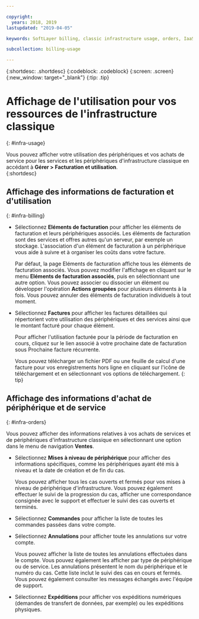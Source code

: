 ```yaml
---

copyright:
  years: 2018, 2019
lastupdated: "2019-04-05"

keywords: SoftLayer billing, classic infrastructure usage, orders, IaaS usage, invoice

subcollection: billing-usage

---
```


{:shortdesc: .shortdesc}
{:codeblock: .codeblock}
{:screen: .screen}
{:new_window: target="_blank"}
{:tip: .tip}


# Affichage de l'utilisation pour vos ressources de l'infrastructure classique
{: #infra-usage}

Vous pouvez afficher votre utilisation des périphériques et vos achats de service pour les services et les périphériques d'infrastructure classique en accédant à **Gérer > Facturation et utilisation**.  
{:shortdesc}

## Affichage des informations de facturation et d'utilisation
{: #infra-billing}

* Sélectionnez **Eléments de facturation** pour afficher les éléments de facturation et leurs périphériques associés. Les éléments de facturation sont des services et offres autres qu'un serveur, par exemple un stockage. L'association d'un élément de facturation à un périphérique vous aide à suivre et à organiser les coûts dans votre facture.

  Par défaut, la page Eléments de facturation affiche tous les éléments de facturation associés. Vous pouvez modifier l'affichage en cliquant sur le menu **Eléments de facturation associés**, puis en sélectionnant une autre option. Vous pouvez associer ou dissocier un élément ou développer l'opération **Actions groupées** pour plusieurs éléments à la fois. Vous pouvez annuler des éléments de facturation individuels à tout moment.
* Sélectionnez **Factures** pour afficher les factures détaillées qui répertorient votre utilisation des périphériques et des services ainsi que le montant facturé pour chaque élément.

   Pour afficher l'utilisation facturée pour la période de facturation en cours, cliquez sur le lien associé à votre prochaine date de facturation sous Prochaine facture récurrente.

   Vous pouvez télécharger un fichier PDF ou une feuille de calcul d'une facture pour vos enregistrements hors ligne en cliquant sur l'icône de téléchargement et en sélectionnant vos options de téléchargement.
   {: tip}

## Affichage des informations d'achat de périphérique et de service
{: #infra-orders}

Vous pouvez afficher des informations relatives à vos achats de services et de périphériques d'infrastructure classique en sélectionnant une option dans le menu de navigation **Ventes**.

* Sélectionnez **Mises à niveau de périphérique** pour afficher des informations spécifiques, comme les périphériques ayant été mis à niveau et la date de création et de fin du cas.

  Vous pouvez afficher tous les cas ouverts et fermés pour vos mises à niveau de périphérique d'infrastructure. Vous pouvez également effectuer le suivi de la progression du cas, afficher une correspondance consignée avec le support et effectuer le suivi des cas ouverts et terminés.
* Sélectionnez **Commandes** pour afficher la liste de toutes les commandes passées dans votre compte.
* Sélectionnez **Annulations** pour afficher toute les annulations sur votre compte.

  Vous pouvez afficher la liste de toutes les annulations effectuées dans le compte. Vous pouvez également les afficher par type de périphérique ou de service. Les annulations présentent le nom du périphérique et le numéro du cas. Cette liste inclut le suivi des cas en cours et fermés. Vous pouvez également consulter les messages échangés avec l'équipe de support.  
* Sélectionnez **Expéditions** pour afficher vos expéditions numériques (demandes de transfert de données, par exemple) ou les expéditions physiques.
